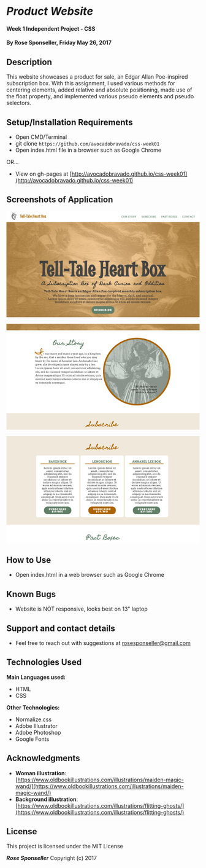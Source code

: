 # _Product Website_

#### Week 1 Independent Project - CSS

#### By **Rose Sponseller, Friday May 26, 2017**

## Description

This website showcases a product for sale, an Edgar Allan Poe-inspired subscription box. With this assignment, I used various methods for centering elements, added relative and absolute positioning, made use of the float property, and implemented various pseudo elements and pseudo selectors.

## Setup/Installation Requirements

* Open CMD/Terminal
* git clone `https://github.com/avocadobravado/css-week01`
* Open index.html file in a browser such as Google Chrome

OR...

* View on gh-pages at [http://avocadobravado.github.io/css-week01](http://avocadobravado.github.io/css-week01)

## Screenshots of Application

![screenshot of Tell-Tale Heart Box](https://github.com/avocadobravado/css-week01/blob/master/img/scs-01.png?raw=true)

![screenshot of Tell-Tale Heart Box](https://github.com/avocadobravado/css-week01/blob/master/img/scs-02.png?raw=true)

![screenshot of Tell-Tale Heart Box](https://github.com/avocadobravado/css-week01/blob/master/img/scs-03.png?raw=true)


## How to Use

* Open index.html in a web browser such as Google Chrome

## Known Bugs

* Website is NOT responsive, looks best on 13" laptop

## Support and contact details

* Feel free to reach out with suggestions at rosesponseller@gmail.com

## Technologies Used

**Main Languages used:**

* HTML
* CSS

**Other Technologies:**

* Normalize.css
* Adobe Illustrator
* Adobe Photoshop
* Google Fonts

## Acknowledgments

* **Woman illustration**: [https://www.oldbookillustrations.com/illustrations/maiden-magic-wand/](https://www.oldbookillustrations.com/illustrations/maiden-magic-wand/)
* **Background illustration**: [https://www.oldbookillustrations.com/illustrations/flitting-ghosts/](https://www.oldbookillustrations.com/illustrations/flitting-ghosts/)

## License

This project is licensed under the MIT License

**_Rose Sponseller_** Copyright (c) 2017

